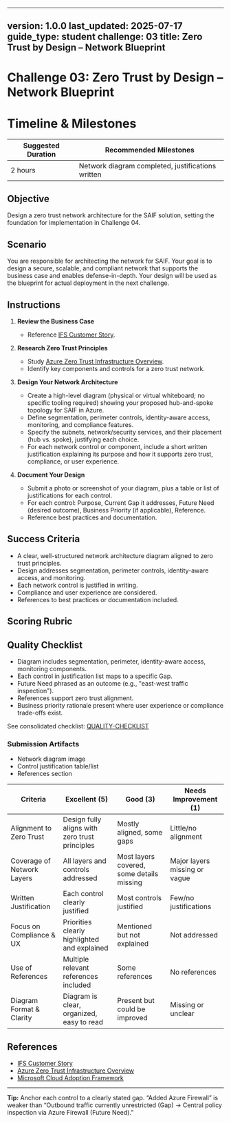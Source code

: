 
---
version: 1.0.0
last_updated: 2025-07-17
guide_type: student
challenge: 03
title: Zero Trust by Design – Network Blueprint
---

# Challenge 03: Zero Trust by Design – Network Blueprint
# Timeline & Milestones
| Suggested Duration | Recommended Milestones |
|--------------------|-----------------------|
| 2 hours            | Network diagram completed, justifications written |

## Objective
Design a zero trust network architecture for the SAIF solution, setting the foundation for implementation in Challenge 04.

## Scenario
You are responsible for architecting the network for SAIF. Your goal is to design a secure, scalable, and compliant network that supports the business case and enables defense-in-depth. Your design will be used as the blueprint for actual deployment in the next challenge.

## Instructions

1. **Review the Business Case**
   - Reference [IFS Customer Story](https://jonathan-vella.github.io/xlr8-e2eaisolutions/customer-story/).

2. **Research Zero Trust Principles**
   - Study [Azure Zero Trust Infrastructure Overview](https://learn.microsoft.com/en-us/security/zero-trust/azure-infrastructure-overview).
   - Identify key components and controls for a zero trust network.

3. **Design Your Network Architecture**
   - Create a high-level diagram (physical or virtual whiteboard; no specific tooling required) showing your proposed hub-and-spoke topology for SAIF in Azure.
   - Define segmentation, perimeter controls, identity-aware access, monitoring, and compliance features.
   - Specify the subnets, network/security services, and their placement (hub vs. spoke), justifying each choice.
   - For each network control or component, include a short written justification explaining its purpose and how it supports zero trust, compliance, or user experience.

4. **Document Your Design**
   - Submit a photo or screenshot of your diagram, plus a table or list of justifications for each control.
   - For each control: Purpose, Current Gap it addresses, Future Need (desired outcome), Business Priority (if applicable), Reference.
   - Reference best practices and documentation.

## Success Criteria

- A clear, well-structured network architecture diagram aligned to zero trust principles.
- Design addresses segmentation, perimeter controls, identity-aware access, and monitoring.
- Each network control is justified in writing.
- Compliance and user experience are considered.
- References to best practices or documentation included.

## Scoring Rubric

## Quality Checklist
- Diagram includes segmentation, perimeter, identity-aware access, monitoring components.
- Each control in justification list maps to a specific Gap.
- Future Need phrased as an outcome (e.g., "east-west traffic inspection").
- References support zero trust alignment.
- Business priority rationale present where user experience or compliance trade-offs exist.

See consolidated checklist: [QUALITY-CHECKLIST](../QUALITY-CHECKLIST.md#challenge-03--zero-trust-network-design)

### Submission Artifacts
- Network diagram image
- Control justification table/list
- References section

| Criteria                        | Excellent (5) | Good (3) | Needs Improvement (1) |
|---------------------------------|---------------|----------|-----------------------|
| Alignment to Zero Trust         | Design fully aligns with zero trust principles | Mostly aligned, some gaps | Little/no alignment |
| Coverage of Network Layers      | All layers and controls addressed | Most layers covered, some details missing | Major layers missing or vague |
| Written Justification           | Each control clearly justified | Most controls justified | Few/no justifications |
| Focus on Compliance & UX        | Priorities clearly highlighted and explained | Mentioned but not explained | Not addressed |
| Use of References               | Multiple relevant references included | Some references | No references |
| Diagram Format & Clarity        | Diagram is clear, organized, easy to read | Present but could be improved | Missing or unclear |

## References

- [IFS Customer Story](https://jonathan-vella.github.io/xlr8-e2eaisolutions/customer-story/)
- [Azure Zero Trust Infrastructure Overview](https://learn.microsoft.com/en-us/security/zero-trust/azure-infrastructure-overview)
- [Microsoft Cloud Adoption Framework](https://learn.microsoft.com/en-us/azure/cloud-adoption-framework/)

---

**Tip:**
Anchor each control to a clearly stated gap. “Added Azure Firewall” is weaker than “Outbound traffic currently unrestricted (Gap) → Central policy inspection via Azure Firewall (Future Need).”
